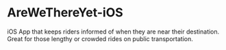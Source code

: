 # AreWeThereYet-iOS
iOS App that keeps riders informed of when they are near their destination. Great for those lengthy or crowded rides on public transportation.
